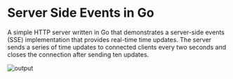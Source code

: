# Server Side Events in Go

A simple HTTP server written in Go that demonstrates a server-side events (SSE) implementation that provides real-time time updates. The server sends a series of time updates to connected clients every two seconds and closes the connection after sending ten updates.

![output](https://i.imgur.com/leOSDCL.png)
